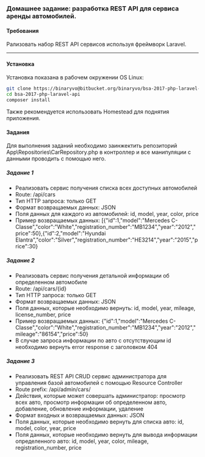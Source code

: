 ### Домашнее задание: разработка REST API для сервиса аренды автомобилей.

#### Требования
Рализовать набор REST API сервисов используя фреймворк Laravel.

***

#### Установка

Установка показана в рабочем окружении OS Linux:

```bash
git clone https://binaryvo@bitbucket.org/binaryvo/bsa-2017-php-laravel-api.git
cd bsa-2017-php-laravel-api
composer install
```

Также рекомендуется использовать Homestead для поднятия приложения.

#### Задания

Для выполнения заданий необходимо заинжектить репозиторий App\Repositories\CarRepository.php в контроллер и все манипуляции с данными проводить с помощью него.


##### Задание 1

* Реализовать сервис получения списка всех доступных автомобилей 
* Route: /api/cars
* Тип HTTP запроса: только GET
* Формат возвращаемых данных: JSON
* Поля данных для каждого из автомобилей: id, model, year, color, price
* Пример возвращаемых данных: 
[{"id":1,"model":"Mercedes C-Classe","color":"White","registration_number":"MB1234","year":"2012","price":50},{"id":2,"model":"Hyundai Elantra","color":"Silver","registration_number":"HE3214","year":"2015","price":30}

##### Задание 2

* Реализовать сервис получения детальной информации об определенном автомобиле
* Route: /api/cars/{id}
* Тип HTTP запроса: только GET
* Формат возвращаемых данных: JSON
* Поля данных, которые необходимо вернуть: id, model, year, mileage, license_number, price
* Пример возвращаемых данных: 
{"id":1,"model":"Mercedes C-Classe","color":"White","registration_number":"MB1234","year":"2012","mileage":"86154","price":50}
* В случае запроса информации по авто с отсутствующим id необходимо вернуть error response с заголовком 404

##### Задание 3

* Реализовать REST API CRUD сервис администратора для управления базой автомобилей с помощью Resource Controller
* Route prefix: /api/admin/cars/
* Действия, которые может совершать администратор: просмотр всех авто, просмотр информации об определенном авто, добавление, обновление информации, удаление
* Формат входных и возвращаемых данных: JSON
* Поля данных, которые необходимо вернуть для списка авто: id, model, color, year, price
* Поля данных, которые необходимо вернуть для вывода информации определенного авто: id, model, year, color, mileage, registration_number, price